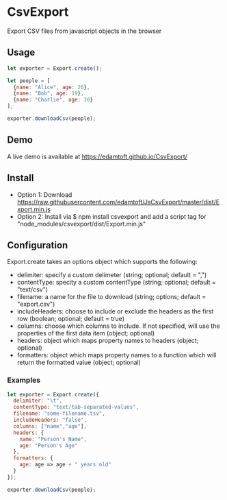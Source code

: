 # CsvExport
Export CSV files from javascript objects in the browser

## Usage
```javascript
let exporter = Export.create();

let people = [
  {name: "Alice", age: 20},
  {name: "Bob", age: 19},
  {name: "Charlie", age: 30}
];

exporter.downloadCsv(people);

```

## Demo

A live demo is available at https://edamtoft.github.io/CsvExport/

## Install

* Option 1: Download https://raw.githubusercontent.com/edamtoft/JsCsvExport/master/dist/Export.min.js
* Option 2: Install via $ npm install csvexport and add a script tag for "node_modules/csvexport/dist/Export.min.js"

## Configuration
Export.create takes an options object which supports the following:

* delimiter: specify a custom delimeter (string; optional; default = ",")
* contentType: specity a custom contentType (string; optional; default = "text/csv")
* filename: a name for the file to download (string; options; default = "export.csv")
* includeHeaders: choose to include or exclude the headers as the first row (boolean; optional; default = true) 
* columns: choose which columns to include. If not specified, will use the properties of the first data item (object; optional)
* headers: object which maps property names to headers (object; optional)
* formatters: object which maps property names to a function which will return the formatted value (object; optional)

### Examples
```javascript
let exporter = Export.create({
  delimiter: "\t",
  contentType: "text/tab-separated-values",
  filename: "some-filename.tsv",
  includeHeaders: "false",
  columns: ["name","age"],
  headers: {
    name: "Person's Name",
    age: "Person's Age"
  },
  formatters: {
    age: age => age + " years old"
  }
});

exporter.downloadCsv(people);
```
